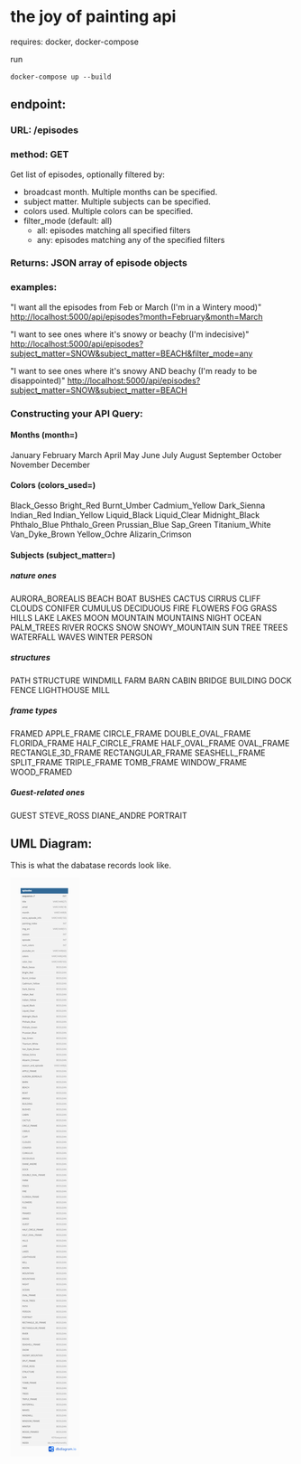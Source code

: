# the joy of painting api

requires: docker, docker-compose

run
```
docker-compose up --build
```

## endpoint:

### URL: /episodes
### method: GET
Get list of episodes, optionally filtered by:
- broadcast month. Multiple months can be specified.
- subject matter. Multiple subjects can be specified.
- colors used. Multiple colors can be specified.
- filter_mode (default: all)
    - all: episodes matching all specified filters
    - any: episodes matching any of the specified filters
### Returns: JSON array of episode objects

### examples:
"I want all the episodes from Feb or March (I'm in a Wintery mood)"
[http://localhost:5000/api/episodes?month=February&month=March](http://localhost:5000/api/episodes?month=February&month=March)

"I want to see ones where it's snowy or beachy (I'm indecisive)"
[http://localhost:5000/api/episodes?subject_matter=SNOW&subject_matter=BEACH&filter_mode=any](http://localhost:5000/api/episodes?subject_matter=SNOW&subject_matter=BEACH&filter_mode=any)

"I want to see ones where it's snowy AND beachy (I'm ready to be disappointed)"
[http://localhost:5000/api/episodes?subject_matter=SNOW&subject_matter=BEACH](http://localhost:5000/api/episodes?subject_matter=SNOW&subject_matter=BEACH)

### Constructing your API Query:

#### Months (month=)
January
February
March
April
May
June
July
August
September
October
November
December

#### Colors (colors_used=)
Black_Gesso
Bright_Red
Burnt_Umber
Cadmium_Yellow
Dark_Sienna
Indian_Red
Indian_Yellow
Liquid_Black
Liquid_Clear
Midnight_Black
Phthalo_Blue
Phthalo_Green
Prussian_Blue
Sap_Green
Titanium_White
Van_Dyke_Brown
Yellow_Ochre
Alizarin_Crimson

#### Subjects (subject_matter=)

##### nature ones
AURORA_BOREALIS
BEACH
BOAT
BUSHES
CACTUS
CIRRUS
CLIFF
CLOUDS
CONIFER
CUMULUS
DECIDUOUS
FIRE
FLOWERS
FOG
GRASS
HILLS
LAKE
LAKES
MOON
MOUNTAIN
MOUNTAINS
NIGHT
OCEAN
PALM_TREES
RIVER
ROCKS
SNOW
SNOWY_MOUNTAIN
SUN
TREE
TREES
WATERFALL
WAVES
WINTER
PERSON

##### structures
PATH
STRUCTURE
WINDMILL
FARM
BARN
CABIN
BRIDGE
BUILDING
DOCK
FENCE
LIGHTHOUSE
MILL

##### frame types
FRAMED
APPLE_FRAME
CIRCLE_FRAME
DOUBLE_OVAL_FRAME
FLORIDA_FRAME
HALF_CIRCLE_FRAME
HALF_OVAL_FRAME
OVAL_FRAME
RECTANGLE_3D_FRAME
RECTANGULAR_FRAME
SEASHELL_FRAME
SPLIT_FRAME
TRIPLE_FRAME
TOMB_FRAME
WINDOW_FRAME
WOOD_FRAMED

##### Guest-related ones
GUEST
STEVE_ROSS
DIANE_ANDRE
PORTRAIT

## UML Diagram:
This is what the dabatase records look like.

![UML representation of 'episodes' table record](https://github.com/wdmd2022/holbertonschool-the-joy-of-painting-api/blob/4041a92f50a489ec25ab40ffe1048766815e0f6b/uml.png)
